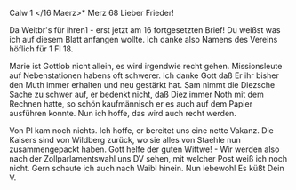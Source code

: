  Calw 1 </16 Maerz>* Merz 68
Lieber Frieder!

Da Weitbr's für ihren1 - erst jetzt am 16 fortgesetzten Brief! Du weißst was ich auf diesem Blatt anfangen wollte. Ich danke also Namens des Vereins höflich für 1 Fl 18.

Marie ist Gottlob nicht allein, es wird irgendwie recht gehen. Missionsleute auf Nebenstationen habens oft schwerer. Ich danke Gott daß Er ihr bisher den Muth immer erhalten und neu gestärkt hat. Sam nimmt die Diezsche Sache zu schwer auf, er bedenkt nicht, daß Diez immer Noth mit dem Rechnen hatte, so schön kaufmännisch er es auch auf dem Papier ausführen konnte. Nun ich hoffe, das wird auch recht werden.

Von Pl kam noch nichts. Ich hoffe, er bereitet uns eine nette Vakanz. 
Die Kaisers sind von Wildberg zurück, wo sie alles von Staehle nun zusammengepackt haben. Gott helfe der guten Wittwe! - Wir werden also nach der Zollparlamentswahl uns DV sehen, mit welcher Post weiß ich noch nicht. Gern schaute ich auch nach Waibl hinein. Nun lebewohl
 Es küßt Dein V.

